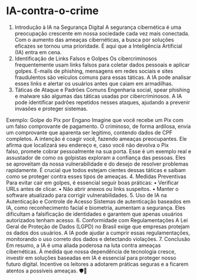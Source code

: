 # IA-contra-o-crime

1. Introdução à IA na Segurança Digital
A segurança cibernética é uma preocupação crescente em nossa sociedade cada vez mais conectada. Com o aumento das ameaças cibernéticas, a busca por soluções eficazes se tornou uma prioridade. É aqui que a Inteligência Artificial (IA) entra em cena.
2. Identificação de Links Falsos e Golpes
Os cibercriminosos frequentemente usam links falsos para coletar dados pessoais e aplicar golpes. E-mails de phishing, mensagens em redes sociais e sites fraudulentos são veículos comuns para essas táticas. A IA pode analisar esses links e alertar os usuários antes que caiam em armadilhas.
3. Táticas de Ataque e Padrões Comuns
Engenharia social, spear phishing e malware são algumas das táticas usadas por cibercriminosos. A IA pode identificar padrões repetidos nesses ataques, ajudando a prevenir invasões e proteger sistemas.

Exemplo: Golpe do Pix por Engano
Imagine que você recebe um Pix com um falso comprovante de pagamento. O criminoso, de forma ardilosa, envia um comprovante que aparenta ser legítimo, contendo dados de CPF completos. A intenção é coagir você, fazendo ameaças preocupantes. Ele afirma que localizará seu endereço e, caso você não devolva o Pix falso, promete cobrar pessoalmente na sua porta.
Esse é um exemplo real e assustador de como os golpistas exploram a confiança das pessoas. Eles se aproveitam da nossa vulnerabilidade e do desejo de resolver problemas rapidamente. É crucial que todos estejam cientes dessas táticas e saibam como se proteger contra esses tipos de ameaças.
4. Medidas Preventivas
Para evitar cair em golpes, é essencial seguir boas práticas:
    • Verificar URLs antes de clicar.
    • Não abrir anexos ou links suspeitos.
    • Manter o software atualizado para corrigir vulnerabilidades.
5. Uso de IA na Autenticação e Controle de Acesso
Sistemas de autenticação baseados em IA, como reconhecimento facial e biometria, aumentam a segurança. Eles dificultam a falsificação de identidades e garantem que apenas usuários autorizados tenham acesso.
6. Conformidade com Regulamentações
A Lei Geral de Proteção de Dados (LGPD) no Brasil exige que empresas protejam os dados dos usuários. A IA pode ajudar a cumprir essas regulamentações, monitorando o uso correto dos dados e detectando violações.
7. Conclusão
Em resumo, a IA é uma aliada poderosa na luta contra ameaças cibernéticas. À medida que nossa dependência de tecnologia cresce, investir em soluções baseadas em IA é essencial para proteger nosso futuro digital. Incentive os leitores a adotarem práticas seguras e a ficarem atentos a possíveis ameaças. 🛡️🤖
